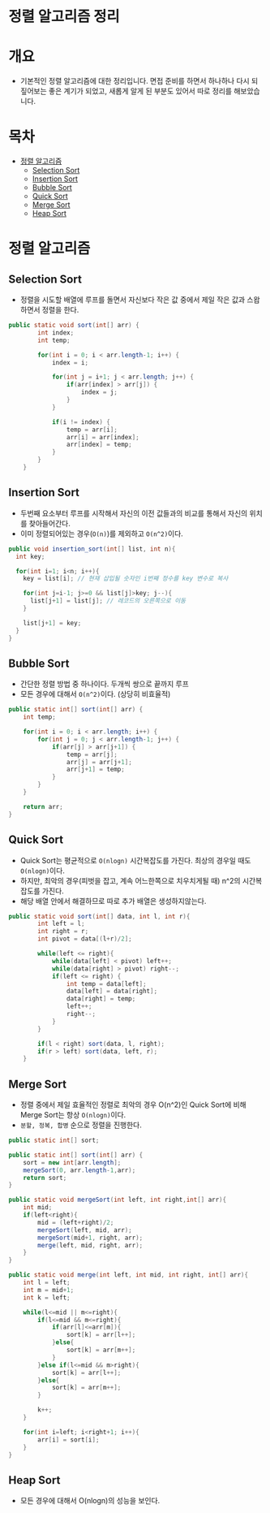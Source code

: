 # 정렬 알고리즘 정리

# 개요
- 기본적인 정렬 알고리즘에 대한 정리입니다. 면접 준비를 하면서 하나하나 다시 되짚어보는 좋은 계기가 되었고, 새롭게 알게 된 부분도 있어서 따로 정리를 해보았습니다.

# 목차
- [정렬 알고리즘](#%EC%A0%95%EB%A0%AC-%EC%95%8C%EA%B3%A0%EB%A6%AC%EC%A6%98)
  - [Selection Sort](#selection-sort)
  - [Insertion Sort](#insertion-sort)
  - [Bubble Sort](#bubble-sort)
  - [Quick Sort](#quick-sort)
  - [Merge Sort](#merge-sort)
  - [Heap Sort](#heap-sort)

# 정렬 알고리즘
## Selection Sort
- 정렬을 시도할 배열에 루프를 돌면서 자신보다 작은 값 중에서 제일 작은 값과 스왑하면서 정렬을 한다.

```java
public static void sort(int[] arr) {
        int index;
        int temp;

        for(int i = 0; i < arr.length-1; i++) {
            index = i;

            for(int j = i+1; j < arr.length; j++) {
                if(arr[index] > arr[j]) {
                    index = j;
                }
            }

            if(i != index) {
                temp = arr[i];
                arr[i] = arr[index];
                arr[index] = temp;
            }
        }
    }
```

## Insertion Sort
- 두번째 요소부터 루프를 시작해서 자신의 이전 값들과의 비교를 통해서 자신의 위치를 찾아들어간다.
- 이미 정렬되어있는 경우(```O(n)```)를 제외하고 ```O(n^2)```이다.
```java
public void insertion_sort(int[] list, int n){
  int key;

  for(int i=1; i<n; i++){
    key = list[i]; // 현재 삽입될 숫자인 i번째 정수를 key 변수로 복사

    for(int j=i-1; j>=0 && list[j]>key; j--){
      list[j+1] = list[j]; // 레코드의 오른쪽으로 이동
    }

    list[j+1] = key;
  }
}
```
## Bubble Sort
- 간단한 정렬 방법 중 하나이다. 두개씩 쌍으로 끝까지 루프
- 모든 경우에 대해서 ```O(n^2)```이다. (상당히 비효율적)

```java
public static int[] sort(int[] arr) {
    int temp;

    for(int i = 0; i < arr.length; i++) {
        for(int j = 0; j < arr.length-1; j++) {
            if(arr[j] > arr[j+1]) {
                temp = arr[j];
                arr[j] = arr[j+1];
                arr[j+1] = temp;
            }
        }
    }

    return arr;
}
```
## Quick Sort
- Quick Sort는 평균적으로 ```O(nlogn)``` 시간복잡도를 가진다. 최상의 경우일 때도 ```O(nlogn)```이다.
- 하지만, 최악의 경우(피벗을 잡고, 계속 어느한쪽으로 치우치게될 때) n^2의 시간복잡도를 가진다.
- 해당 배열 안에서 해결하므로 따로 추가 배열은 생성하지않는다.
```java
public static void sort(int[] data, int l, int r){
        int left = l;
        int right = r;
        int pivot = data[(l+r)/2];

        while(left <= right){
            while(data[left] < pivot) left++;
            while(data[right] > pivot) right--;
            if(left <= right) {
                int temp = data[left];
                data[left] = data[right];
                data[right] = temp;
                left++;
                right--;
            }
        }

        if(l < right) sort(data, l, right);
        if(r > left) sort(data, left, r);
    }
```
## Merge Sort
- 정렬 중에서 제일 효율적인 정렬로 최악의 경우 O(n^2)인 Quick Sort에 비해 Merge Sort는 항상 ```O(nlogn)```이다.
- ```분할, 정복, 합병``` 순으로 정렬을 진행한다.

```java
public static int[] sort;

public static int[] sort(int[] arr) {
    sort = new int[arr.length];
    mergeSort(0, arr.length-1,arr);
    return sort;
}

public static void mergeSort(int left, int right,int[] arr){
    int mid;
    if(left<right){
        mid = (left+right)/2;
        mergeSort(left, mid, arr);
        mergeSort(mid+1, right, arr);
        merge(left, mid, right, arr);
    }
}

public static void merge(int left, int mid, int right, int[] arr){
    int l = left;
    int m = mid+1;
    int k = left;

    while(l<=mid || m<=right){
        if(l<=mid && m<=right){
            if(arr[l]<=arr[m]){
                sort[k] = arr[l++];
            }else{
                sort[k] = arr[m++];
            }
        }else if(l<=mid && m>right){
            sort[k] = arr[l++];
        }else{
            sort[k] = arr[m++];
        }

        k++;
    }

    for(int i=left; i<right+1; i++){
        arr[i] = sort[i];
    }
}
```

## Heap Sort
- 모든 경우에 대해서 O(nlogn)의 성능을 보인다.